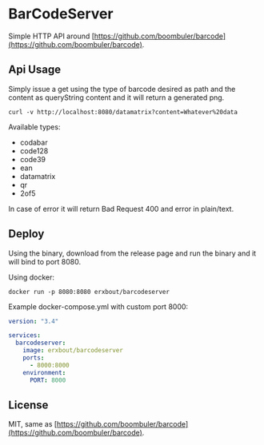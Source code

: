 # BarCodeServer

Simple HTTP API around [https://github.com/boombuler/barcode](https://github.com/boombuler/barcode).

## Api Usage

Simply issue a get using the type of barcode desired as path and the content as queryString content and it will return a generated png.

    curl -v http://localhost:8080/datamatrix?content=Whatever%20data

Available types:

* codabar
* code128
* code39
* ean
* datamatrix
* qr
* 2of5

In case of error it will return Bad Request 400 and error in plain/text.

## Deploy

Using the binary, download from the release page and run the binary and it will bind to port 8080.

Using docker:

    docker run -p 8080:8080 erxbout/barcodeserver

Example docker-compose.yml with custom port 8000:

``` yaml
version: "3.4"

services:
  barcodeserver:
    image: erxbout/barcodeserver
    ports:
      - 8000:8000
    environment: 
      PORT: 8000

```

## License 

MIT, same as [https://github.com/boombuler/barcode](https://github.com/boombuler/barcode).
